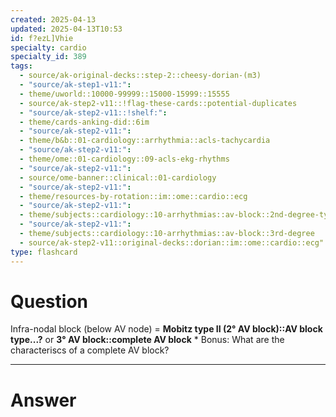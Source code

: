```yaml
---
created: 2025-04-13
updated: 2025-04-13T10:53
id: f?ezL]Vhie
specialty: cardio
specialty_id: 389
tags:
  - source/ak-original-decks::step-2::cheesy-dorian-(m3)
  - "source/ak-step1-v11:": 
  - theme/uworld::10000-99999::15000-15999::15555
  - source/ak-step2-v11::!flag-these-cards::potential-duplicates
  - "source/ak-step2-v11::!shelf:": 
  - theme/cards-anking-did::6im
  - "source/ak-step2-v11:": 
  - theme/b&b::01-cardiology::arrhythmia::acls-tachycardia
  - "source/ak-step2-v11:": 
  - theme/ome::01-cardiology::09-acls-ekg-rhythms
  - "source/ak-step2-v11:": 
  - source/ome-banner::clinical::01-cardiology
  - "source/ak-step2-v11:": 
  - theme/resources-by-rotation::im::ome::cardio::ecg
  - "source/ak-step2-v11:": 
  - theme/subjects::cardiology::10-arrhythmias::av-block::2nd-degree-type-2
  - "source/ak-step2-v11:": 
  - theme/subjects::cardiology::10-arrhythmias::av-block::3rd-degree
  - source/ak-step2-v11::original-decks::dorian::im::ome::cardio::ecg"
type: flashcard
---
```


# Question
Infra-nodal block (below AV node) = **Mobitz type II (2° AV block)::AV block type...?** or **3° AV block::complete AV block**      * Bonus: What are the characteriscs of a complete AV block?

---

# Answer
